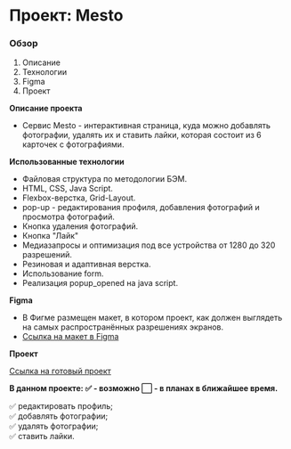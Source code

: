 # Проект: Mesto

### Обзор

1. Описание
2. Технологии
3. Figma
4. Проект

**Описание проекта**

* Cервис Mesto - интерактивная страница, куда можно добавлять фотографии, удалять их и ставить лайки, которая состоит из 6 карточек с фотографиями.

**Использованные технологии**

* Файловая структура по методологии БЭМ.
* HTML, CSS, Java Script.
* Flexbox-верстка, Grid-Layout.
* pop-up - редактирования профиля, добавления фотографий и просмотра фотографий.
* Кнопка удаления фотографий.
* Кнопка "Лайк"
* Медиазапросы и оптимизация под все устройства от 1280 до 320 разрешений.
* Резиновая и адаптивная верстка.
* Использование form.
* Реализация popup_opened на java script.

**Figma**

* В Фигме размещен макет, в котором проект, как должен выглядеть на самых распространённых разрешениях экранов.
* [Ссылка на макет в Figma](https://www.figma.com/file/bjyvbKKJN2naO0ucURl2Z0/JavaScript.-Sprint-5?node-id=0%3A1)

**Проект**

[Ссылка на готовый проект](https://innaromanova.github.io/mesto/)

**В данном проекте: :white_check_mark: - возможно :white_large_square: - в планах в ближайшее время.**

:white_check_mark: редактировать профиль;    
:white_check_mark: добавлять фотографии;    
:white_check_mark: удалять фотографии;    
:white_check_mark: ставить лайки.
